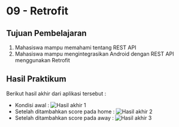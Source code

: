 # 09 - Retrofit

## Tujuan Pembelajaran

1. Mahasiswa mampu memahami tentang REST API
2. Mahasiswa mampu mengintegrasikan Android dengan REST API menggunakan Retrofit


## Hasil Praktikum

Berikut hasil akhir dari aplikasi tersebut :

- Kondisi awal : ![Hasil akhir 1](img/hasil-akhir1.png)
- Setelah ditambahkan score pada home : ![Hasil akhir 2](img/hasil-akhir2.png)
- Setelah ditambahkan score pada away : ![Hasil akhir 3](img/hasil-akhir3.png)